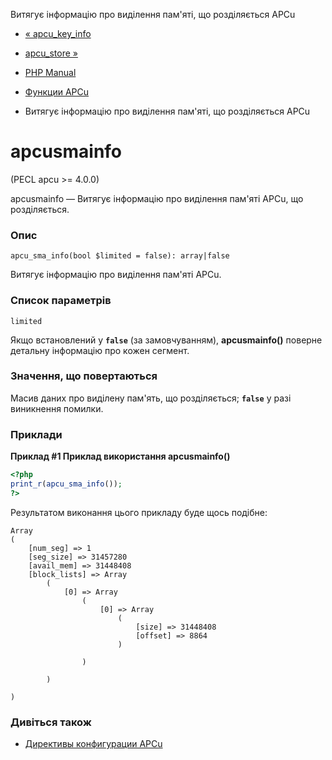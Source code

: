 Витягує інформацію про виділення пам'яті, що розділяється APCu

-   [« apcu\_key\_info](function.apcu-key-info.html)
    
-   [apcu\_store »](function.apcu-store.html)
    
-   [PHP Manual](index.html)
    
-   [Функции APCu](ref.apcu.html)
    
-   Витягує інформацію про виділення пам'яті, що розділяється APCu
    

# apcusmainfo

(PECL apcu >= 4.0.0)

apcusmainfo — Витягує інформацію про виділення пам'яті APCu, що розділяється.

### Опис

```methodsynopsis
apcu_sma_info(bool $limited = false): array|false
```

Витягує інформацію про виділення пам'яті APCu.

### Список параметрів

`limited`

Якщо встановлений у **`false`** (за замовчуванням), **apcusmainfo()** поверне детальну інформацію про кожен сегмент.

### Значення, що повертаються

Масив даних про виділену пам'ять, що розділяється; **`false`** у разі виникнення помилки.

### Приклади

**Приклад #1 Приклад використання **apcusmainfo()****

```php
<?php
print_r(apcu_sma_info());
?>
```

Результатом виконання цього прикладу буде щось подібне:

```
Array
(
    [num_seg] => 1
    [seg_size] => 31457280
    [avail_mem] => 31448408
    [block_lists] => Array
        (
            [0] => Array
                (
                    [0] => Array
                        (
                            [size] => 31448408
                            [offset] => 8864
                        )

                )

        )

)
```

### Дивіться також

-   [Директивы конфигурации APCu](apcu.configuration.html)